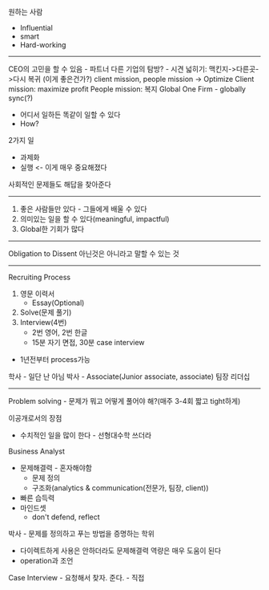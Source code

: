원하는 사람
- Influential
- smart
- Hard-working 
---
CEO의 고민을 할 수 있음 - 파트너
다른 기업의 탐방? - 시견 넓히기: 맥킨지->다른곳->다시 복귀 (이게 좋은건가?)
client mission, people mission -> Optimize
Client mission: maximize profit
People mission: 복지
Global One Firm - globally sync(?)
- 어디서 일하든 똑같이 일할 수 있다
- How?

2가지 일
- 과제화
- 실행 <- 이게 매우 중요해졌다

사회적인 문제들도 해답을 찾아준다

---
1. 좋은 사람들만 있다 - 그들에게 배울 수 있다
2. 의미있는 일을 할 수 있다(meaningful, impactful)
3. Global한 기회가 많다

---

Obligation to Dissent
아닌것은 아니라고 말할 수 있는 것

---
Recruiting Process

1. 영문 이력서 
	- Essay(Optional)
2. Solve(문제 풀기)
3. Interview(4번)
	- 2번 영어, 2번 한글
	- 15분 자기 면접, 30분 case interview
- 1년전부터 process가능

학사 - 일단 난 아님
박사 - Associate(Junior associate, associate)
팀장
리더십

---
Problem solving - 문제가 뭐고 어떻게 풀어야 해?(매주 3-4회 짧고 tight하게)

이공개로서의 장점
- 수치적인 일을 많이 한다 - 선형대수학 쓰더라

Business Analyst
- 문제해결력 - 혼자해야함
	- 문제 정의
	- 구조화(analytics & communication(전문가, 팀장, client)) 
- 빠른 습득력
- 마인드셋
	- don't defend, reflect

박사 - 문제를 정의하고 푸는 방법을 증명하는 학위
- 다이렉트하게 사용은 안하더라도 문제해결력 역량은 매우 도움이 된다
- operation과 조언

Case Interview - 요청해서 찾자. 준다. - 직접
	